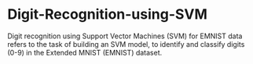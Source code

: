 # Digit-Recognition-using-SVM
Digit recognition using Support Vector Machines (SVM) for EMNIST data refers to the task of building an SVM model, to identify and classify digits (0-9) in the Extended MNIST (EMNIST) dataset.
